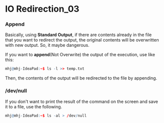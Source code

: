 # IO Redirection_03

### Append

Basically, using __Standard Output__, if there are contents already in the file that you want to redirect the output, the original contents will be overwritten with new output. So, it maybe dangerous. 

If you want to **append**(Not Overwrite) the output of the execution, use like this:
```r
mhj@mhj-IdeaPad:~$ ls -l >> temp.txt
```

Then, the contents of the output will be redirected to the file by appending. 

### /dev/null

If you don't want to print the result of the command on the screen and save it to a file, use the following.
```r
mhj@mhj-IdeaPad:~$ ls -al > /dev/null
```